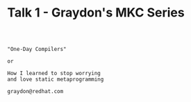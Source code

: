 # Talk 1 - Graydon's MKC Series

```



"One-Day Compilers"

or

How I learned to stop worrying
and love static metaprogramming

graydon@redhat.com



```